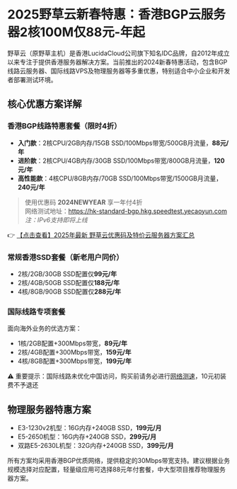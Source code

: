 # 2025野草云新春特惠：香港BGP云服务器2核100M仅88元-年起

野草云（原野草主机）是香港LucidaCloud公司旗下知名IDC品牌，自2012年成立以来专注于提供香港服务器解决方案。当前推出的2024新春特惠活动，包含BGP线路云服务器、国际线路VPS及物理服务器等多重优惠，特别适合中小企业和开发者部署测试环境。

## 核心优惠方案详解

### 香港BGP线路特惠套餐（限时4折）
- **入门款**：2核CPU/2GB内存/15GB SSD/100Mbps带宽/500GB月流量，**88元/年**
- **进阶款**：2核CPU/4GB内存/30GB SSD/100Mbps带宽/800GB月流量，**120元/年**  
- **高性能款**：4核CPU/8GB内存/70GB SSD/100Mbps带宽/1500GB月流量，**240元/年**

> 使用优惠码 **2024NEWYEAR** 享一年付4折  
> 网络测试地址：https://hk-standard-bgp.hkg.speedtest.yecaoyun.com  
> *注：IPv6支持即将上线*

👉 [【点击查看】2025年最新 野草云优惠码及特价云服务器方案汇总](https://bit.ly/yecaoyun)

### 常规香港SSD套餐（新老用户同价）
- 2核/2GB/30GB SSD配置仅**99元/年**
- 2核/4GB/50GB SSD配置仅**188元/年**
- 4核/8GB/90GB SSD配置仅**288元/年**

### 国际线路专项套餐
面向海外业务的优选方案：
- 1核/2GB配置+300Mbps带宽，**89元/年**
- 2核/4GB配置+300Mbps带宽，**159元/年**
- 4核/8GB配置+300Mbps带宽，**199元/年**

⚠️ 重要提示：国际线路未优化中国访问，购买前请务必进行[网络测速](https://bit.ly/yecaoyun)，10元初装费不予退还

## 物理服务器特惠方案
- E3-1230v2机型：16G内存+240GB SSD，**199元/月**
- E5-2650机型：16G内存+240GB SSD，**299元/月**
- 双路E5-2630L机型：32G内存+240GB SSD，**399元/月**

所有方案均采用香港BGP优质网络，提供稳定的30Mbps带宽支持。建议根据业务规模选择对应配置，轻量级应用可选择88元年付套餐，中大型项目推荐物理服务器方案。